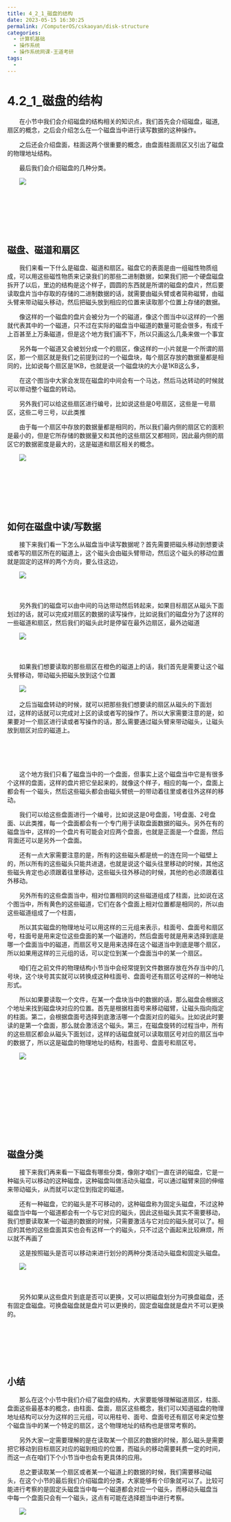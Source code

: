 ```yaml
---
title: 4_2_1_磁盘的结构
date: 2023-05-15 16:30:25
permalink: /ComputerOS/cskaoyan/disk-structure
categories:
  - 计算机基础
  - 操作系统
  - 操作系统网课-王道考研
tags:
  - 
---
```

# 4.2_1_磁盘的结构

　　在小节中我们会介绍磁盘的结构相关的知识点，我们首先会介绍磁盘，磁道,扇区的概念，‍‍之后会介绍怎么在一个磁盘当中进行读写数据的这种操作。
<!-- more -->
　　之后还会介绍‍‍盘面，柱面这两个很重要的概念，由盘面柱面扇区又引出了磁盘的物理地址结构。‍‍

　　最后我们会介绍磁盘的几种分类。‍‍

　　![](https://image.peterjxl.com/blog/image-20221010212637-5kusq1p.png)

　　‍

　　‍

　　​

## 磁盘、磁道和扇区

　　我们来看一下什么是磁盘、磁道和扇区。‍‍磁盘它的表面是由一组磁性物质组成，‍‍可以用这些磁性物质来记录我们的那些二进制数据，如果我们把一个硬盘‍‍磁盘拆开了以后，里边的结构是这个样子，圆圆的东西就是所谓的磁盘的盘片，‍‍然后要读取盘片当中存取的存储的二进制数据的话，‍‍就需要由磁头臂或者简称磁臂，由磁头臂来带动磁头移动，‍‍然后把磁头放到相应的位置来读取那个位置上存储的数据。‍‍

　　像这样的一个磁盘的盘片会被分为一个的磁道，‍‍像这个图当中以这样的一个圈就代表其中的一个磁道，只不过在实际的磁盘当中磁道的数量可能会很多，‍‍有成千上百甚至上万条磁道，但是这个地方我们画不下，所以只画这么几条来做一个事宜

　　另外每一个磁道又会被划分成一个的扇区，‍‍像这样的一小片就是一个所谓的扇区，那一个扇区就是我们之前提到过的一个磁盘块，‍‍每个扇区存放的数据量都是相同的，比如说每个扇区是1KB，也就是说一个磁盘块的大小是1KB这么多，‍‍​

　　在这个图当中大家会发现在磁盘的中间会有一个马达，然后马达转动的时候就可以带动‍‍整个磁盘的转动。‍‍

　　另外我们可以给这些扇区进行编号，比如说这些是0号扇区，这些是一号扇区，这些二号三号，以此类推

　　由于每一个扇区中存放的数据量都是相同的，‍‍所以我们最内侧的扇区它的面积是最小的，‍‍但是它所存储的数据量又和其他的这些扇区又都相同，因此最内侧的扇区‍‍它的数据密度是最大的，这是磁道和扇区相关的概念。‍‍

　　![](https://image.peterjxl.com/blog/image-20221010213030-88j6iv9.png)​

　　‍

　　‍

　　‍

## 如何在磁盘中读/写数据

　　接下来我们看一下‍‍怎么从磁盘当中读写数据呢？‍‍首先需要把磁头移动到想要读或者写的扇区所在的磁道上，‍‍这个磁头会由磁头臂带动，然后这个磁头的移动位置就是固定的这样的两个方向，要么往这边，‍‍

　　![](https://image.peterjxl.com/blog/image-20221010213205-cso7w6r.png)​

　　‍

　　另外我们的磁盘可以由中间的马达带动然后转起来，‍‍如果目标扇区从磁头下面划过的话，就可以完成对扇区的‍‍数据的读写操作，比如说我们的磁盘分为了这样的一些磁道和扇区，‍‍然后我们的磁头此时是停留在最外边扇区，最外边磁道

　　![](https://image.peterjxl.com/blog/image-20221010213144-ifhw9yd.png)​

　　‍

　　如果我们想要读取的那些扇区在橙色的磁道上的话，‍‍我们首先是需要让这个磁头臂移动，带动磁头把磁头放到这个位置

　　![](https://image.peterjxl.com/blog/image-20221010213231-gkw7mnm.png)​

　　之后当磁盘转动的时候，就可以把那些我们想要读的扇区从磁头的下面划过，‍‍这样的话就可以完成对上区的读或者写的操作了。‍‍所以大家需要注意的是，如果要对一个扇区进行读或者写操作的话，那么需要通过磁头臂来带动磁头，‍‍让磁头放到扇区对应的磁道上。

　　‍

　　‍

　　这个地方我们只看了磁盘当中的一个盘面，‍‍但事实上这个磁盘当中它是有很多个这样的盘面，这样的盘片把它垒起来的，就像这个样子，‍‍相应的每一个，盘面上都会有一个磁头，然后这些磁头都会由磁头臂统一的带动着往里或者往外这样的移动。‍‍

　　我们可以给这些盘面进行一个编号，比如说这是0号盘面，1号盘面、2号盘面、以此类推，‍‍每一个盘面都会有一个专门用于读取盘面数据的磁头。另外在有的磁盘当中，‍‍这样的一个盘片有可能会对应两个盘面，也就是‍‍正面是一个盘面，然后背面还可以是另外一个盘面。

　　还有一点大家需要注意的是，‍‍所有的这些磁头都是统一的连在同一个磁壁上的，‍‍所以所有的这些磁头只能共进退，‍‍也就是说这个磁头往里移动的时候，其他这些磁头肯定也必须跟着往里移动，‍‍这些磁头往外移动的时候，其他的也必须跟着往外移动。‍‍

　　另外所有的这些盘面当中，相对位置相同的这些磁道组成了柱面，‍‍比如说在这个图当中，所有黄色的这些磁道，它们在各个盘面上相对位置都是相同的，‍‍所以由这些磁道组成了一个柱面，

　　所以其实磁盘的物理地址可以用这样的三元组来表示，‍‍柱面号、盘面号和扇区号，柱面号是用来定位这些盘面的某一个磁道的，‍‍然后盘面号就是用来选择到底是哪一个盘面当中的磁道，‍‍而扇区号又是用来选择在这个磁道当中到底是哪个扇区，所以如果用这样的三元组的话，可以定位到‍‍某一个盘面当中的某一个扇区。‍‍

　　咱们在之前文件的物理结构小节当中会经常提到文件数据存放在外存当中的几号块，这个块号其实就可以转换成这种‍‍柱面号、盘面号还有扇区号这样的一种地址形式。‍‍

　　所以如果要读取一个文件，在某一个盘块当中的数据的话，‍‍那么磁盘会根据这个地址来找到磁盘块对应的位置。‍‍首先是根据柱面号来移动磁臂，让磁头指向指定的柱面。第二，‍‍会根据盘面号选择到底激活哪一个盘面对应的磁头。‍‍比如说此时要读的是第一个盘面，那么就会激活这个磁头。第三，在磁盘旋转的过程当中，‍‍所有的这些扇区都会从磁头下面划过，这样的话磁盘就可以读取扇区号对应的扇区当中的数据了，‍‍所以这是磁盘的物理地址的结构，柱面号、盘面号和扇区号。‍‍

　　![](https://image.peterjxl.com/blog/image-20221010213549-i90dsnb.png)​

　　‍

　　‍

　　‍

　　‍

　　‍

## 磁盘分类

　　接下来我们再来看一下磁盘有哪些分类，像刚才咱们一直在讲的磁盘，它是一种‍‍磁头可以移动的这种磁盘，‍‍这种磁盘叫做活动头磁盘，可以通过磁臂来回的伸缩来带动磁头，‍‍从而就可以定位到指定的磁道。‍‍

　　还有一种磁盘，它的磁头是不可移动的，这种磁盘称为固定头磁盘，‍‍不过这种磁盘当中每一个磁道都会有一个与它对应的磁头，‍‍因此这些磁头其实不需要移动，我们想要读取某一个磁道的数据的时候，‍‍只需要激活与它对应的磁头就可以了。‍‍相应的其他的这些盘面其实也会有这样一个的磁头，只不过这个画起来比较麻烦，所以就不再画了

　　这是按照磁头是否可以移动来进行划分的两种分类活动头磁盘和固定头磁盘。‍‍

　　![](https://image.peterjxl.com/blog/image-20221010213654-t6fgiwc.png)​

　　‍

　　另外‍‍如果从这些盘片到底是否可以更换，又可以把磁盘划分为可换盘磁盘，‍‍还有固定盘磁盘。可换盘磁盘就是盘片可以更换的，固定盘磁盘就是盘片不可以更换的。‍‍

　　‍

　　‍

　　‍

## 小结

　　那么在这个小节中我们介绍了磁盘的结构，大家要能够理解磁道扇区，‍‍柱面、盘面这些最基本的概念，‍‍由柱面、盘面，扇区这些概念，我们可以知道磁盘的物理地址结构可以分为这样的三元组，‍‍可以用柱号、面号、盘面号还有扇区号来定位整个磁盘当中的某一个特定的扇区，‍‍这个物理地址的结构也是很常考察的。‍‍

　　另外大家一定需要理解的是‍‍在读取某一个扇区的数据的时候，那么磁头是需要把它移动到目标扇区对应的‍‍磁到相应的位置，而磁头的移动需要耗费一定的时间，而这一点在咱们下个小节当中也会有更具体的应用。‍‍

　　总之要读取某一个扇区或者某一个磁道上的数据的时候，我们需要移动磁头，‍‍在这个小节的最后我们介绍磁盘的分类，大家能够有个印象就可以了。‍‍比较可能进行考察的是固定头磁盘当中每一个磁道都会对应一个磁头，而移动头磁盘当中‍‍每一个盘面只会有一个磁头，这点有可能在选择题当中进行考察。

　　![](https://image.peterjxl.com/blog/image-20221010213804-kjoyzn9.png)​

　　‍

　　‍
